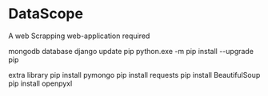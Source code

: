 # DataScope
A web Scrapping web-application
 required 

 mongodb database
 django
update pip 
python.exe -m pip install --upgrade pip

 extra library
 pip install pymongo
 pip install requests
 pip install BeautifulSoup
 pip install openpyxl